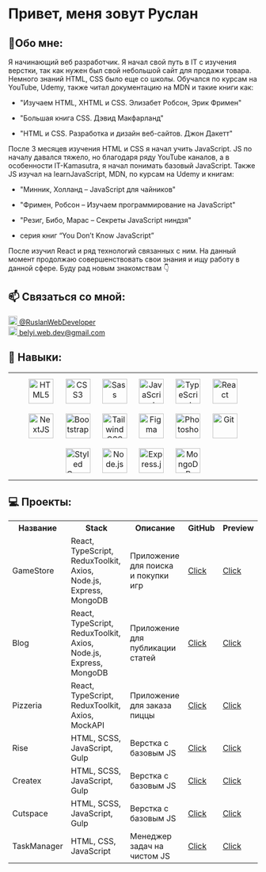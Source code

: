 # Привет, меня зовут Руслан  
  

  
## 👦Обо мне:  
 
Я начинающий веб разработчик. Я начал свой путь в IT с изучения верстки, так как нужен был свой небольшой сайт для продажи товара. Немного знаний HTML, CSS было еще со школы. Обучался по курсам на YouTube, Udemy, также читал документацию на MDN и такие книги как:  
  

- "Изучаем HTML, XHTML и CSS. Элизабет Робсон, Эрик Фримен"  
  

- "Большая книга CSS. Дэвид Макфарланд"  
  

- "HTML и CSS. Разработка и дизайн веб-сайтов. Джон Дакетт"  
  

После 3 месяцев изучения HTML и CSS я начал учить JavaScript. JS по началу давался тяжело, но благодаря ряду YouTube каналов, а в особенности IT-Kamasutra, я начал понимать базовый JavaScript. Также JS изучал на learnJavaScript, MDN, по курсам на Udemy и книгам:   
  

- "Минник, Холланд – JavaScript для чайников"  
  

- "Фримен, Робсон – Изучаем программирование на JavaScript"  
  

- "Резиг, Бибо, Марас – Секреты JavaScript ниндзя"  
  

- серия книг “You Don’t Know JavaScript”  
  

После изучил React и ряд технологий связанных с ним. 
На данный момент продолжаю совершенствовать свои знания и ищу работу в данной сфере. Буду рад новым знакомствам :point_down:


  
## :mailbox: Cвязаться со мной:

<div>
  <div>
    <a href="https://t.me/RuslanWebDeveloper" target="_blank">
      <img src="https://cdn-icons-png.flaticon.com/512/2111/2111646.png" width="18" height="18" alt="telegram group" />   @RuslanWebDeveloper
    </a>
  </div>
  <div>
    <a href="mailto: belyi.web.dev@gmail.com" target="_blank">
      <img src="https://img.icons8.com/color/48/null/gmail--v1.png" width="18" height="18" alt="gmail" />   belyi.web.dev@gmail.com
    </a>
  </div>
</div>



## :muscle: Навыки: 
<table><tr><td valign="top" width="33%">

<div align="center">  
<a href="https://en.wikipedia.org/wiki/HTML5" target="_blank"><img style="margin: 10px" src="https://profilinator.rishav.dev/skills-assets/html5-original-wordmark.svg" alt="HTML5" height="50" /></a>
<a href="https://www.w3schools.com/css/" target="_blank"><img style="margin: 10px" src="https://profilinator.rishav.dev/skills-assets/css3-original-wordmark.svg" alt="CSS3" height="50" /></a>
<a href="https://sass-lang.com/" target="_blank"><img style="margin: 10px" src="https://profilinator.rishav.dev/skills-assets/sass-original.svg" alt="Sass" height="50" /></a>  
<a href="https://www.javascript.com/" target="_blank"><img style="margin: 10px" src="https://profilinator.rishav.dev/skills-assets/javascript-original.svg" alt="JavaScript" height="50" /></a> 
<a href="https://www.typescriptlang.org/" target="_blank"><img style="margin: 10px" src="https://profilinator.rishav.dev/skills-assets/typescript-original.svg" alt="TypeScript" height="50" /></a> 
<a href="https://reactjs.org/" target="_blank"><img style="margin: 10px" src="https://profilinator.rishav.dev/skills-assets/react-original-wordmark.svg" alt="React" height="50" /></a>  
<a href="https://nextjs.org/" target="_blank"><img style="margin: 10px" src="https://profilinator.rishav.dev/skills-assets/nextjs.png" alt="NextJS" height="50" /></a>
<a href="https://getbootstrap.com/docs/3.4/javascript/" target="_blank"><img style="margin: 10px" src="https://profilinator.rishav.dev/skills-assets/bootstrap-plain.svg" alt="Bootstrap" height="50" /></a>
<a href="https://www.tailwindcss.com/" target="_blank"><img style="margin: 10px" src="https://profilinator.rishav.dev/skills-assets/tailwindcss.svg" alt="Tailwind CSS" height="50" /></a> 
<a href="https://www.figma.com/" target="_blank"><img style="margin: 10px" src="https://profilinator.rishav.dev/skills-assets/figma-icon.svg" alt="Figma" height="50" /></a>
<a href="https://www.adobe.com/in/products/photoshop.html" target="_blank"><img style="margin: 10px" src="https://profilinator.rishav.dev/skills-assets/photoshop-plain.svg" alt="Photoshop" height="50" /></a>  
<a href="https://github.com/" target="_blank"><img style="margin: 10px" src="https://profilinator.rishav.dev/skills-assets/git-scm-icon.svg" alt="Git" height="50" /></a>  
<a href="https://styled-components.com/" target="_blank"><img style="margin: 10px" src="https://profilinator.rishav.dev/skills-assets/styled-components.png" alt="Styled Components" height="50" /></a>  
<a href="https://nodejs.org/" target="_blank"><img style="margin: 10px" src="https://profilinator.rishav.dev/skills-assets/nodejs-original-wordmark.svg" alt="Node.js" height="50" /></a>  
<a href="https://expressjs.com/" target="_blank"><img style="margin: 10px" src="https://profilinator.rishav.dev/skills-assets/express-original-wordmark.svg" alt="Express.js" height="50" /></a>  
<a href="https://www.mongodb.com/" target="_blank"><img style="margin: 10px" src="https://profilinator.rishav.dev/skills-assets/mongodb-original-wordmark.svg" alt="MongoDB" height="50" /></a> 

</div>

</td></tr></table>  


## 💻 Проекты:

<table>
      <tr>
        <th>Название</th>
        <th>Stack</th>
        <th>Описание</th>
        <th>GitHub</th>
        <th>Preview</th>
      </tr>
      <tr>
        <td>GameStore</td>
        <td>React, TypeScript, ReduxToolkit, Axios, Node.js, Express, MongoDB</td>
        <td>Приложение для поиска и покупки игр</td>
        <td>
          <a href="https://github.com/RuslanBeliy/game-store-2-client" target="_blank">Click</a>
        </td>
        <td><a href="https://game-store-2-client.vercel.app/" target="_blank">Click</a></td>
      </tr>
      <tr>
        <td>Blog</td>
        <td>React, TypeScript, ReduxToolkit, Axios, Node.js, Express, MongoDB</td>
        <td>Приложение для публикации статей</td>
        <td>
          <a href="https://github.com/RuslanBeliy/my-blog-client" target="_blank">Click</a>
        </td>
        <td><a href="https://my-blog-three-gules.vercel.app/" target="_blank">Click</a></td>
      </tr>
      <tr>
        <td>Pizzeria</td>
        <td>React, TypeScript, ReduxToolkit, Axios, MockAPI</td>
        <td>Приложение для заказа пиццы</td>
        <td>
          <a href="https://github.com/RuslanBeliy/pizza" target="_blank">Click</a>
        </td>
        <td><a href="https://pizza-omega-three.vercel.app/" target="_blank">Click</a></td>
      </tr>
      <tr>
        <td>Rise</td>
        <td>HTML, SCSS, JavaScript, Gulp</td>
        <td>Верстка с базовым JS</td>
        <td>
          <a href="https://github.com/RuslanBeliy/rise" target="_blank">Click</a>
        </td>
        <td><a href="https://ruslanbeliy.github.io/rise/" target="_blank">Click</a></td>
      </tr>
      <tr>
        <td>Createx</td>
        <td>HTML, SCSS, JavaScript, Gulp</td>
        <td>Верстка с базовым JS</td>
        <td>
          <a href="https://github.com/RuslanBeliy/createx" target="_blank">Click</a>
        </td>
        <td><a href="https://ruslanbeliy.github.io/createx/" target="_blank">Click</a></td>
      </tr>
      <tr>
        <td>Cutspace</td>
        <td>HTML, SCSS, JavaScript, Gulp</td>
        <td>Верстка с базовым JS</td>
        <td>
          <a href="https://github.com/RuslanBeliy/cutspace" target="_blank">Click</a>
        </td>
        <td><a href="https://ruslanbeliy.github.io/cutspace/" target="_blank">Click</a></td>
      </tr>
      <tr>
        <td>TaskManager</td>
        <td>HTML, CSS, JavaScript</td>
        <td>Менеджер задач на чистом JS</td>
        <td>
          <a href="https://github.com/RuslanBeliy/task-manager" target="_blank">Click</a>
        </td>
        <td><a href="https://ruslanbeliy.github.io/task-manager/" target="_blank">Click</a></td>
      </tr>
    </table>

